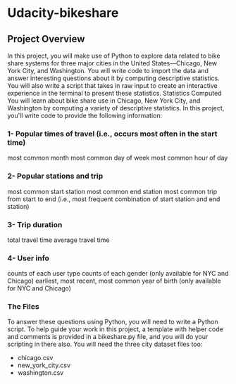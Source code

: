 # Udacity-bikeshare

## Project Overview
In this project, you will make use of Python to explore data related to bike share systems for three major cities in the United States—Chicago, New York City, and Washington. You will write code to import the data and answer interesting questions about it by computing descriptive statistics. You will also write a script that takes in raw input to create an interactive experience in the terminal to present these statistics.
Statistics Computed
You will learn about bike share use in Chicago, New York City, and Washington by computing a variety of descriptive statistics. In this project, you'll write code to provide the following information:

### 1- Popular times of travel (i.e., occurs most often in the start time)

most common month
most common day of week
most common hour of day
### 2- Popular stations and trip

most common start station
most common end station
most common trip from start to end (i.e., most frequent combination of start station and end station)
### 3- Trip duration

total travel time
average travel time
### 4- User info

counts of each user type
counts of each gender (only available for NYC and Chicago)
earliest, most recent, most common year of birth (only available for NYC and Chicago)
### The Files
To answer these questions using Python, you will need to write a Python script. To help guide your work in this project, a template with helper code and comments is provided in a bikeshare.py file, and you will do your scripting in there also. You will need the three city dataset files too:

- chicago.csv
- new_york_city.csv
- washington.csv
